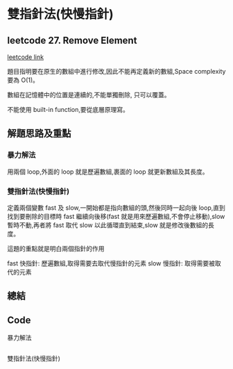 # 雙指針法(快慢指針)

## leetcode 27. Remove Element

[leetcode link](https://leetcode.com/problems/remove-element/)

題目指明要在原生的數組中進行修改,因此不能再定義新的數組,Space complexity 要為 O(1)。

數組在記憶體中的位置是連續的,不能單獨刪除, 只可以覆蓋。

不能使用 built-in function,要從底層原理寫。

## 解題思路及重點

### 暴力解法

用兩個 loop,外面的 loop 就是歷遍數組,裹面的 loop 就更新數組及其長度。

### 雙指針法(快慢指針)

定義兩個變數 fast 及 slow,一開始都是指向數組的頭,然後同時一起向後 loop,直到找到要刪除的目標時 fast 繼續向後移(fast 就是用來歷遍數組,不會停止移動),slow 暫時不動,再者將 fast 取代 slow 以此循環直到結束,slow 就是修改後數組的長度。

這題的重點就是明白兩個指針的作用

fast 快指針: 歷遍數組,取得需要去取代慢指針的元素
slow 慢指針: 取得需要被取代的元素

## 總結

## Code

暴力解法

```typescript

```

雙指針法(快慢指針)

```typescript

```
